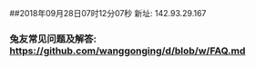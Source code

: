 ##2018年09月28日07时12分07秒 新址: 142.93.29.167
### 兔友常见问题及解答: https://github.com/wanggonging/d/blob/w/FAQ.md
